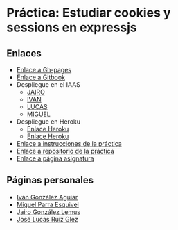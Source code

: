 # Práctica: Estudiar cookies y sessions en expressjs



## Enlaces


* [Enlace a Gh-pages](https://ull-esit-dsi-1617.github.io/estudiar-cookies-y-sessions-en-expressjs-jairo-miguel-lucas-ivan/)
* [Enlace a Gitbook](https://alu0100785265.gitbooks.io/tutorial-dsi/content/)
* Despliegue en el IAAS
    * [JAIRO](http://10.6.129.250:8089/)
    * [IVAN](http://10.6.128.175:8085/)
    * [LUCAS](http://10.6.129.243:8086/)
    * [MIGUEL](http://10.6.129.246:8083/)
* Despliegue en Heroku
    * [Enlace Heroku](https://dsi-pract5.herokuapp.com/)
    * [Enlace Heroku](https://sleepy-anchorage-55913.herokuapp.com/)
* [Enlace a instrucciones de la práctica](https://casianorodriguezleon.gitbooks.io/ull-esit-1617/content/practicas/practicalearningcookies.html)
* [Enlace a repositorio de la práctica](https://github.com/ULL-ESIT-DSI-1617/estudiar-cookies-y-sessions-en-expressjs-jairo-miguel-lucas-ivan.git)
* [Enlace a página asignatura](https://campusvirtual.ull.es/1617/course/view.php?id=1136)



## Páginas personales

* [Iván González Aguiar](https://ivan-ga.github.io/)
* [Miguel Parra Esquivel](https://alu0100200393.github.io/)
* [Jairo González Lemus](https://alu0100813272.github.io/)
* [José Lucas Ruiz Glez](https://alu0100785265.github.io/)
